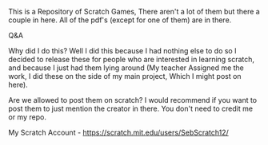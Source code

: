 This is a Repository of Scratch Games, There aren't a lot of them but there a couple in here. All of the pdf's (except for one of them) are in there. 

Q&A

Why did I do this? Well I did this because I had nothing else to do so I decided to release these for people who are interested in learning scratch, 
and because I just had them lying around (My teacher Assigned me the work, I did these on the side of my main project, Which I might post on here).

Are we allowed to post them on scratch? I would recommend if you want to post them to just mention the creator in there. You don't need to credit me or my repo.

My Scratch Account - https://scratch.mit.edu/users/SebScratch12/
